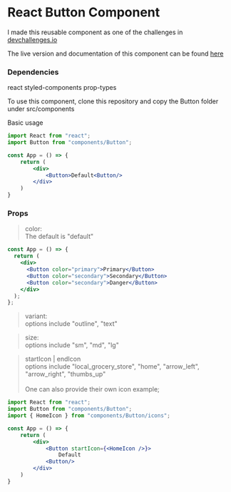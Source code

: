 # React Button Component

I made this reusable component as one of the challenges in [devchallenges.io](https://devchallenges.io)

The live version and documentation of this component can be found [here](https://button-component-kelvin.netlify.app)

### Dependencies

react
styled-components
prop-types

To use this component, clone this repository and copy the Button folder under src/components

Basic usage

```jsx
import React from "react";
import Button from "components/Button";

const App = () => {
    return (
        <div>
            <Button>Default<Button/>
        </div>
    )
}
```

### Props

> color: <br>
> The default is "default"

```jsx
const App = () => {
  return (
    <div>
      <Button color="primary">Primary</Button>
      <Button color="secondary">Secondary</Button>
      <Button color="secondary">Danger</Button>
    </div>
  );
};
```

> variant: <br>
> options include "outline", "text"

> size: <br>
> options include "sm", "md", "lg"

> startIcon | endIcon<br>
> options include "local_grocery_store", "home", "arrow_left", "arrow_right", "thumbs_up"<br><br>
> One can also provide their own icon example;

```jsx
import React from "react";
import Button from "components/Button";
import { HomeIcon } from "components/Button/icons";

const App = () => {
    return (
        <div>
            <Button startIcon={<HomeIcon />}>
                Default
            <Button/>
        </div>
    )
}
```
